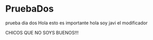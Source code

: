 # PruebaDos
prueba dia dos
Hola esto es importante 
hola soy javi el modificador

CHICOS QUE NO SOYS BUENOS!!!
